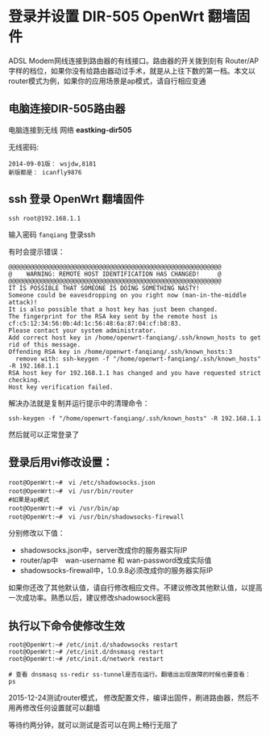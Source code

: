 登录并设置 DIR-505 OpenWrt 翻墙固件
===============================

ADSL Modem网线连接到路由器的有线接口。路由器的开关拨到刻有 Router/AP　字样的档位，如果你没有给路由器动过手术，就是从上往下数的第一档。本文以router模式为例，如果你的应用场景是ap模式，请自行相应变通

电脑连接DIR-505路由器
--------

电脑连接到无线 网络 **eastking-dir505**

无线密码:

    2014-09-01版： wsjdw,8181
    新版都是： icanfly9876

ssh 登录 OpenWrt 翻墙固件
--------

    ssh root@192.168.1.1

输入密码 `fanqiang` 登录ssh

有时会提示错误：

    @@@@@@@@@@@@@@@@@@@@@@@@@@@@@@@@@@@@@@@@@@@@@@@@@@@@@@@@@@@
    @    WARNING: REMOTE HOST IDENTIFICATION HAS CHANGED!     @
    @@@@@@@@@@@@@@@@@@@@@@@@@@@@@@@@@@@@@@@@@@@@@@@@@@@@@@@@@@@
    IT IS POSSIBLE THAT SOMEONE IS DOING SOMETHING NASTY!
    Someone could be eavesdropping on you right now (man-in-the-middle attack)!
    It is also possible that a host key has just been changed.
    The fingerprint for the RSA key sent by the remote host is
    cf:c5:12:34:56:0b:4d:1c:56:48:6a:87:04:cf:b8:83.
    Please contact your system administrator.
    Add correct host key in /home/openwrt-fanqiang/.ssh/known_hosts to get rid of this message.
    Offending RSA key in /home/openwrt-fanqiang/.ssh/known_hosts:3
      remove with: ssh-keygen -f "/home/openwrt-fanqiang/.ssh/known_hosts" -R 192.168.1.1
    RSA host key for 192.168.1.1 has changed and you have requested strict checking.
    Host key verification failed.

解决办法就是复制并运行提示中的清理命令：

    ssh-keygen -f "/home/openwrt-fanqiang/.ssh/known_hosts" -R 192.168.1.1

然后就可以正常登录了

登录后用vi修改设置：
--------

    root@OpenWrt:~#　vi /etc/shadowsocks.json
    root@OpenWrt:~#　vi /usr/bin/router
    #如果是ap模式
    root@OpenWrt:~#　vi /usr/bin/ap
    root@OpenWrt:~#　vi /usr/bin/shadowsocks-firewall

分别修改以下值：

- shadowsocks.json中，server改成你的服务器实际IP
- router/ap中　wan-username 和 wan-password改成实际值
- shadowsocks-firewall中，1.0.9.8必须改成你的服务器实际IP

如果你还改了其他默认值，请自行修改相应文件。不建议修改其他默认值，以提高一次成功率。熟悉以后，建议修改shadowsock密码

执行以下命令使修改生效
--------

    root@OpenWrt:~# /etc/init.d/shadowsocks restart
    root@OpenWrt:~# /etc/init.d/dnsmasq restart
    root@OpenWrt:~# /etc/init.d/network restart

    # 查看 dnsmasq ss-redir ss-tunnel是否在运行。翻墙出出现故障的时候也要查看：
    ps

2015-12-24测试router模式， 修改配置文件，编译出固件，刷进路由器，然后不用再修改任何设置就可以翻墙

等待约两分钟，就可以测试是否可以在网上畅行无阻了